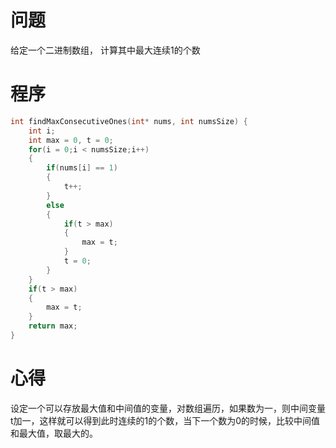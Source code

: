 # 问题
给定一个二进制数组， 计算其中最大连续1的个数
# 程序
```C
int findMaxConsecutiveOnes(int* nums, int numsSize) {
    int i;
    int max = 0, t = 0;
    for(i = 0;i < numsSize;i++)
    {
        if(nums[i] == 1)
        {
            t++;
        }
        else
        {
            if(t > max)
            {
                max = t;
            }
            t = 0;
        }
    }
    if(t > max)
    {
        max = t;
    }
    return max;
}
```
# 心得
设定一个可以存放最大值和中间值的变量，对数组遍历，如果数为一，则中间变量t加一，这样就可以得到此时连续的1的个数，当下一个数为0的时候，比较中间值和最大值，取最大的。